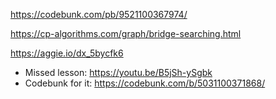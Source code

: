 https://codebunk.com/pb/9521100367974/

https://cp-algorithms.com/graph/bridge-searching.html

https://aggie.io/dx_5bycfk6

+ Missed lesson: https://youtu.be/B5jSh-ySgbk
+ Codebunk for it: https://codebunk.com/b/5031100371868/
